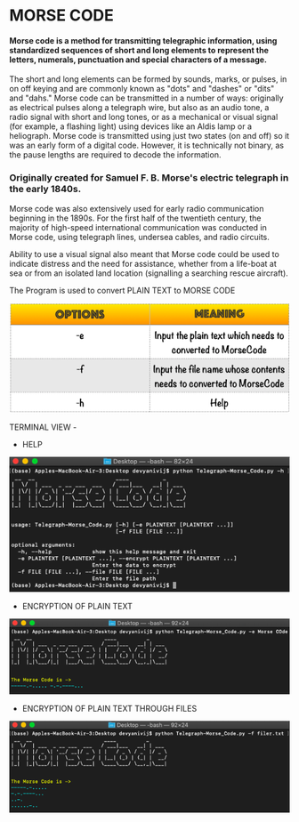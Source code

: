 # MORSE CODE

#### Morse code is a method for transmitting telegraphic information, using standardized sequences of short and long elements to represent the letters, numerals, punctuation and special characters of a message. 

The short and long elements can be formed by sounds, marks, or pulses, in on off keying and are commonly known as "dots" and "dashes" or "dits" and "dahs." Morse code can be transmitted in a number of ways: originally as electrical pulses along a telegraph wire, but also as an audio tone, a radio signal with short and long tones, or as a mechanical or visual signal (for example, a flashing light) using devices like an Aldis lamp or a heliograph. Morse code is transmitted using just two states (on and off) so it was an early form of a digital code. However, it is technically not binary, as the pause lengths are required to decode the information.

### Originally created for Samuel F. B. Morse's electric telegraph in the early 1840s.

Morse code was also extensively used for early radio communication beginning in the 1890s. For the first half of the twentieth century, the majority of high-speed international communication was conducted in Morse code, using telegraph lines, undersea cables, and radio circuits. 

Ability to use a visual signal also meant that Morse code could be used to indicate distress and the need for assistance, whether from a life-boat at sea or from an isolated land location (signalling a searching rescue aircraft).

The Program is used to convert PLAIN TEXT to MORSE CODE

![alt_text](https://github.com/devu-62442/Cryptography/blob/master/MorseCode/Screenshot%202019-08-30%20at%2010.55.13%20PM.png)

TERMINAL VIEW - 

- HELP

![alt_text](https://github.com/devu-62442/Cryptography/blob/master/MorseCode/Screenshot%202019-08-30%20at%2011.06.07%20PM.png)

- ENCRYPTION OF PLAIN TEXT

![alt_text](https://github.com/devu-62442/Cryptography/blob/master/MorseCode/Screenshot%202019-08-30%20at%2011.09.29%20PM.png)

- ENCRYPTION OF PLAIN TEXT THROUGH FILES

![alt_text](https://github.com/devu-62442/Cryptography/blob/master/MorseCode/Screenshot%202019-08-30%20at%2011.10.40%20PM.png)


